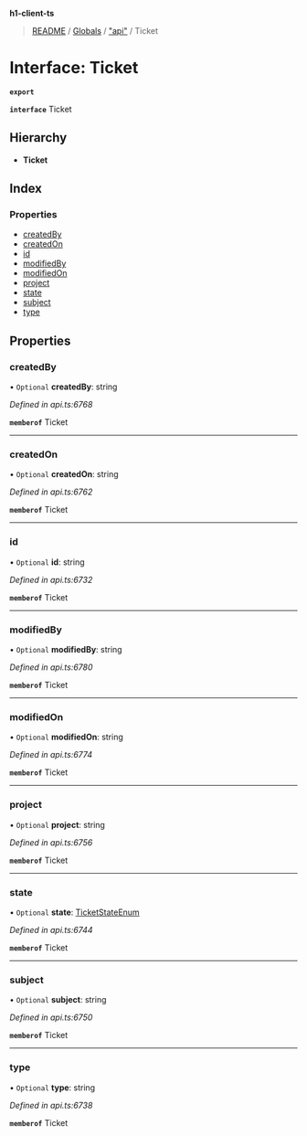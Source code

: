 **h1-client-ts**

> [README](../README.md) / [Globals](../globals.md) / ["api"](../modules/_api_.md) / Ticket

# Interface: Ticket

**`export`** 

**`interface`** Ticket

## Hierarchy

* **Ticket**

## Index

### Properties

* [createdBy](_api_.ticket.md#createdby)
* [createdOn](_api_.ticket.md#createdon)
* [id](_api_.ticket.md#id)
* [modifiedBy](_api_.ticket.md#modifiedby)
* [modifiedOn](_api_.ticket.md#modifiedon)
* [project](_api_.ticket.md#project)
* [state](_api_.ticket.md#state)
* [subject](_api_.ticket.md#subject)
* [type](_api_.ticket.md#type)

## Properties

### createdBy

• `Optional` **createdBy**: string

*Defined in api.ts:6768*

**`memberof`** Ticket

___

### createdOn

• `Optional` **createdOn**: string

*Defined in api.ts:6762*

**`memberof`** Ticket

___

### id

• `Optional` **id**: string

*Defined in api.ts:6732*

**`memberof`** Ticket

___

### modifiedBy

• `Optional` **modifiedBy**: string

*Defined in api.ts:6780*

**`memberof`** Ticket

___

### modifiedOn

• `Optional` **modifiedOn**: string

*Defined in api.ts:6774*

**`memberof`** Ticket

___

### project

• `Optional` **project**: string

*Defined in api.ts:6756*

**`memberof`** Ticket

___

### state

• `Optional` **state**: [TicketStateEnum](../enums/_api_.ticketstateenum.md)

*Defined in api.ts:6744*

**`memberof`** Ticket

___

### subject

• `Optional` **subject**: string

*Defined in api.ts:6750*

**`memberof`** Ticket

___

### type

• `Optional` **type**: string

*Defined in api.ts:6738*

**`memberof`** Ticket

